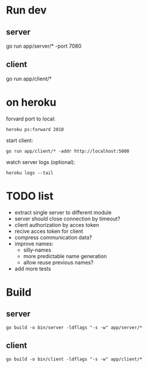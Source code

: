 # Run dev

## server
go run app/server/* -port 7080

## client
go run app/client/*

# on heroku

forvard port to local:

`heroku ps:forward 2010`


start client:

`go run app/client/* -addr http://localhost:5000`


watch server logs (optional):

`heroku logs --tail`

# TODO list
- extract single server to different module
- server should close connection by timeout?
- client authorization by acces token
- recive acces token for client
- compress communication data?
- improve names:
  - silly-names
  - more predictable name generation
  - allow reuse previous names?
- add more tests


# Build

## server
`go build -o bin/server -ldflags "-s -w" app/server/*`

## client
`go build -o bin/client -ldflags "-s -w" app/client/*`
